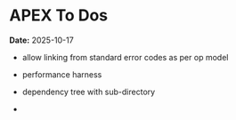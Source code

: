 # APEX To Dos

**Date:** 2025-10-17  

- allow linking from standard error codes as per op model

- performance harness
- dependency tree with sub-directory
- 
